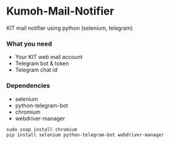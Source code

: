 # Kumoh-Mail-Notifier
KIT mail notifier using python (selenium, telegram)

### What you need
* Your KIT web mail account
* Telegram bot & token
* Telegram chat id

### Dependencies
* selenium
* python-telegram-bot
* chromium
* webdriver-manager
```
sudo snap install chromium
pip install selenium python-telegram-bot webdriver-manager
```